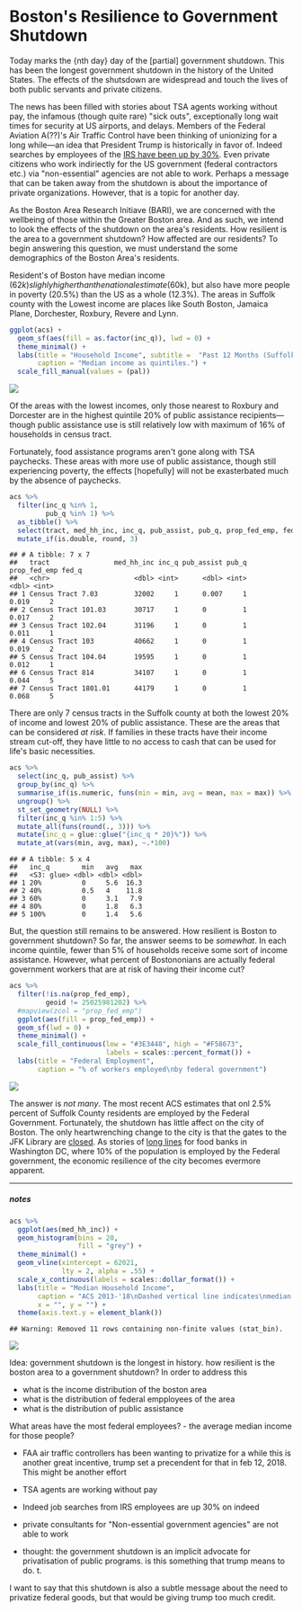 Boston's Resilience to Government Shutdown
================

Today marks the {nth day} day of the \[partial\] government shutdown. This has been the longest government shutdown in the history of the United States. The effects of the shutsdown are widespread and touch the lives of both public servants and private citizens.

The news has been filled with stories about TSA agents working without pay, the infamous (though quite rare) "sick outs", exceptionally long wait times for security at US airports, and delays. Members of the Federal Aviation A(??)'s Air Traffic Control have been thinking of unionizing for a long while—an idea that President Trump is historically in favor of. Indeed searches by employees of the [IRS have been up by 30%](https://twitter.com/marthagimbel/status/1085950274995404802). Even private citizens who work indiriectly for the US government (federal contractors etc.) via "non-essential" agencies are not able to work. Perhaps a message that can be taken away from the shutdown is about the importance of private organizations. However, that is a topic for another day.

As the Boston Area Research Initiave (BARI), we are concerned with the wellbeing of those within the Greater Boston area. And as such, we intend to look the effects of the shutdown on the area's residents. How resilient is the area to a government shutdown? How affected are our residents? To begin answering this question, we must understand the some demographics of the Boston Area's residents.

Resident's of Boston have median income ($62k) slighly higher than the national estimate ($60k), but also have more people in poverty (20.5%) than the US as a whole (12.3%). The areas in Suffolk county with the Lowest income are places like South Boston, Jamaica Plane, Dorchester, Roxbury, Revere and Lynn.

``` r
ggplot(acs) +
  geom_sf(aes(fill = as.factor(inc_q)), lwd = 0) +
  theme_minimal() +
  labs(title = "Household Income", subtitle =  "Past 12 Months (Suffolk County)",
       caption = "Median income as quintiles.") +
  scale_fill_manual(values = (pal))
```

![](2019-01-20-shutdown_files/figure-markdown_github/unnamed-chunk-2-1.png)

Of the areas with the lowest incomes, only those nearest to Roxbury and Dorcester are in the highest quintile 20% of public assistance recipients—though public assistance use is still relatively low with maximum of 16% of households in census tract.

Fortunately, food assistance programs aren't gone along with TSA paychecks. These areas with more use of public assistance, though still experiencing poverty, the effects \[hopefully\] will not be exasterbated much by the absence of paychecks.

``` r
acs %>% 
  filter(inc_q %in% 1, 
         pub_q %in% 1) %>% 
  as_tibble() %>% 
  select(tract, med_hh_inc, inc_q, pub_assist, pub_q, prop_fed_emp, fed_q) %>% 
  mutate_if(is.double, round, 3)
```

    ## # A tibble: 7 x 7
    ##   tract                med_hh_inc inc_q pub_assist pub_q prop_fed_emp fed_q
    ##   <chr>                     <dbl> <int>      <dbl> <int>        <dbl> <int>
    ## 1 Census Tract 7.03         32002     1      0.007     1        0.019     2
    ## 2 Census Tract 101.03       30717     1      0         1        0.017     2
    ## 3 Census Tract 102.04       31196     1      0         1        0.011     1
    ## 4 Census Tract 103          40662     1      0         1        0.019     2
    ## 5 Census Tract 104.04       19595     1      0         1        0.012     1
    ## 6 Census Tract 814          34107     1      0         1        0.044     5
    ## 7 Census Tract 1801.01      44179     1      0         1        0.068     5

There are only 7 census tracts in the Suffolk county at both the lowest 20% of income and lowest 20% of public assistance. These are the areas that can be considered *at risk*. If families in these tracts have their income stream cut-off, they have little to no access to cash that can be used for life's basic necessities.

``` r
acs %>% 
  select(inc_q, pub_assist) %>% 
  group_by(inc_q) %>% 
  summarise_if(is.numeric, funs(min = min, avg = mean, max = max)) %>% 
  ungroup() %>% 
  st_set_geometry(NULL) %>% 
  filter(inc_q %in% 1:5) %>% 
  mutate_all(funs(round(., 3))) %>% 
  mutate(inc_q = glue::glue("{inc_q * 20}%")) %>% 
  mutate_at(vars(min, avg, max), ~.*100)
```

    ## # A tibble: 5 x 4
    ##   inc_q        min   avg   max
    ##   <S3: glue> <dbl> <dbl> <dbl>
    ## 1 20%          0     5.6  16.3
    ## 2 40%          0.5   4    11.8
    ## 3 60%          0     3.1   7.9
    ## 4 80%          0     1.8   6.3
    ## 5 100%         0     1.4   5.6

But, the question still remains to be answered. How resilient is Boston to government shutdown? So far, the answer seems to be *somewhat*. In each income quintile, fewer than 5% of households receive some sort of income assistance. However, what percent of Bostononians are actually federal government workers that are at risk of having their income cut?

``` r
acs %>%
  filter(!is.na(prop_fed_emp),
         geoid != 25025981202) %>% 
  #mapview(zcol = "prop_fed_emp")
  ggplot(aes(fill = prop_fed_emp)) +
  geom_sf(lwd = 0) +
  theme_minimal() +
  scale_fill_continuous(low = "#3E3448", high = "#F58673",
                        labels = scales::percent_format()) +
  labs(title = "Federal Employment",
       caption = "% of workers employed\nby federal government")
```

![](2019-01-20-shutdown_files/figure-markdown_github/unnamed-chunk-5-1.png)

The answer is *not many*. The most recent ACS estimates that onl 2.5% percent of Suffolk County residents are employed by the Federal Government. Fortunately, the shutdown has little affect on the city of Boston. The only heartwrenching change to the city is that the gates to the JFK Library are [closed](https://www.bostonmagazine.com/news/2019/01/02/whats-open-and-whats-closed-in-boston-during-the-shutdown/). As stories of [long lines](https://www.npr.org/2019/01/13/684824384/as-shutdown-continues-thousands-of-federal-workers-visit-d-c-area-pop-up-food-ba) for food banks in Washington DC, where 10% of the population is employed by the Federal government, the economic resilience of the city becomes evermore apparent.

------------------------------------------------------------------------

##### notes

``` r
acs %>%
  ggplot(aes(med_hh_inc)) +
  geom_histogram(bins = 20,
                 fill = "grey") +
  theme_minimal() +
  geom_vline(xintercept = 62021,
             lty = 2, alpha = .55) +
  scale_x_continuous(labels = scales::dollar_format()) +
  labs(title = "Median Household Income",
       caption = "ACS 2013-'18\nDashed vertical line indicates\nmedian household income.",
       x = "", y = "") +
  theme(axis.text.y = element_blank())
```

    ## Warning: Removed 11 rows containing non-finite values (stat_bin).

![](2019-01-20-shutdown_files/figure-markdown_github/unnamed-chunk-6-1.png)

Idea: government shutdown is the longest in history. how resilient is the boston area to a government shutdown? In order to address this

-   what is the income distribution of the boston area
-   what is the distribution of federal empployees of the area
-   what is the distribution of public assistance

What areas have the most federal employees? - the average median income for those people?

-   FAA air traffic controllers has been wanting to privatize for a while this is another great incentive, trump set a precendent for that in feb 12, 2018. This might be another effort
-   TSA agents are working without pay
-   Indeed job searches from IRS employees are up 30% on indeed
-   private consultants for "Non-essential government agencies" are not able to work

-   thought: the government shutdown is an implicit advocate for privatisation of public programs. is this something that trump means to do. t.

I want to say that this shutdown is also a subtle message about the need to privatize federal goods, but that would be giving trump too much credit.
